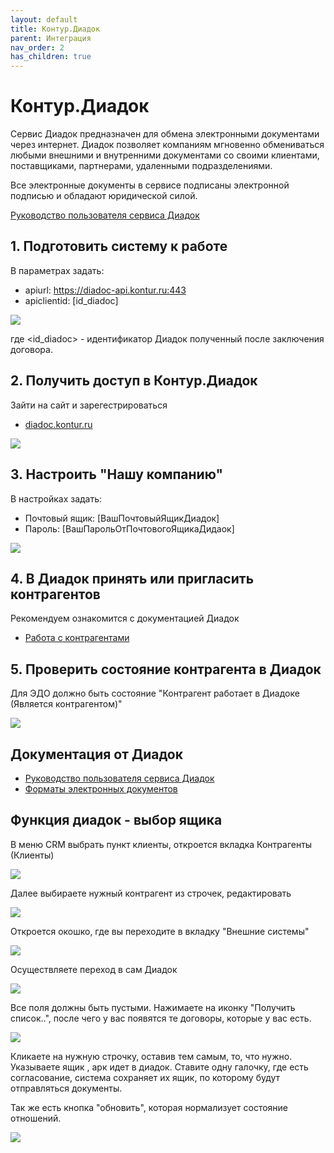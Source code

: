 ```yaml
---
layout: default
title: Контур.Диадок
parent: Интеграция
nav_order: 2
has_children: true
---
```


# Контур.Диадок

Сервис Диадок предназначен для обмена электронными документами через интернет.
Диадок позволяет компаниям мгновенно обмениваться любыми внешними и внутренними документами со своими клиентами,
поставщиками, партнерами, удаленными подразделениями.

Все электронные документы в сервисе подписаны электронной подписью и обладают юридической силой.

[Руководство пользователя сервиса Диадок](https://wiki.diadoc.ru/pages/viewpage.action?pageId=720902)

## 1. Подготовить систему к работе
В параметрах задать:
- apiurl: https://diadoc-api.kontur.ru:443
- apiclientid: [id_diadoc]

![](../../images/diadoc_arc.png)

где <id_diadoc> - идентификатор Диадок полученный после заключения договора.

## 2. Получить доступ в Контур.Диадок
Зайти на сайт и зарегестрироваться
- [diadoc.kontur.ru](https://diadoc.kontur.ru)

![](../../images/diadoc_contour.png)

## 3. Настроить "Нашу компанию"
В настройках задать:
   - Почтовый ящик: [ВашПочтовыйЯщикДиадок]
   - Пароль: [ВашПарольОтПочтовогоЯщикаДидаок]

![](../../images/diadoc_password.png)   

## 4. В Диадок принять или пригласить контрагентов
Рекомендуем ознакомится с документацией Диадок
- [Работа с контрагентами](https://wiki.diadoc.ru/pages/viewpage.action?pageId=1146921)

## 5. Проверить состояние контрагента в Диадок
Для ЭДО должно быть состояние "Контрагент работает в Диадоке (Является контрагентом)"

![](../../images/diadoc_counterparty.png)   

## Документация от Диадок

- [Руководство пользователя сервиса Диадок](https://wiki.diadoc.ru/pages/viewpage.action?pageId=720902)
- [Форматы электронных документов](https://www.diadoc.ru/docs)


## Функция диадок - выбор ящика
В меню CRM выбрать пункт клиенты, откроется вкладка Контрагенты (Клиенты)

![](../../images/diadok.png)

Далее выбираете нужный контрагент из строчек, редактировать

![](../../images/diadok1.png)

Откроется окошко, где вы переходите в вкладку "Внешние системы"

![](../../images/diadok2.png)

Осуществляете переход в сам Диадок

![](../../images/diadok3.png)

Все поля должны быть пустыми. Нажимаете на иконку "Получить список..", после чего у вас появятся те договоры, которые у вас есть.

![](../../images/diadok4.png)

Кликаете на нужную строчку, оставив тем самым, то, что нужно. Указываете ящик , арк идет в диадок. Ставите одну галочку, где есть согласование, система сохраняет их ящик, по которому будут отправляться документы.

Так же есть кнопка "обновить", которая нормализует состояние отношений.  

![](../../images/diadok5.png)
